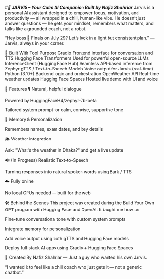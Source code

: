 #***🤖 JARVIS – Your Calm AI Companion Built by Nafiz Shahriar***
 Jarvis is a personal AI assistant designed to empower focus, motivation, and productivity — all wrapped in a chill, human-like vibe. He doesn’t just answer questions — he gets your mindset, remembers what matters, and talks like a grounded coach, not a robot.

 “Hey boss 👋 Finals on July 29? Let’s lock in a light but consistent plan.”
 — Jarvis, always in your corner.

🚀 Built With
Tool	Purpose
Gradio	Frontend interface for conversation and TTS
Hugging Face Transformers	Used for powerful open-source LLMs
InferenceClient (Hugging Face Hub)	Seamless API-based inference from Zephyr
gTTS / Text-to-Speech Models	Voice output for Jarvis (real-time)
Python (3.10+)	Backend logic and orchestration
OpenWeather API	Real-time weather updates
Hugging Face Spaces	Hosted live demo with UI and voice

🧠 Features
🎙️ Natural, helpful dialogue

Powered by HuggingFaceH4/zephyr-7b-beta

Tailored system prompt for calm, concise, supportive tone

🧾 Memory & Personalization

Remembers names, exam dates, and key details

🌦️ Weather integration

Ask: "What's the weather in Dhaka?" and get a live update

🔊 (In Progress) Realistic Text-to-Speech

Turning responses into natural spoken words using Bark / TTS

☁️ Fully online

No local GPUs needed — built for the web

🛠️ Behind the Scenes
This project was created during the Build Your Own GPT program with Hugging Face and OpenAI. It taught me how to:

Fine-tune conversational tone with custom system prompts

Integrate memory for personalization

Add voice output using both gTTS and Hugging Face models

Deploy full-stack AI apps using Gradio + Hugging Face Spaces

👤 Created By
Nafiz Shahriar — Just a guy who wanted his own Jarvis.

“I wanted it to feel like a chill coach who just gets it — not a generic chatbot.”
